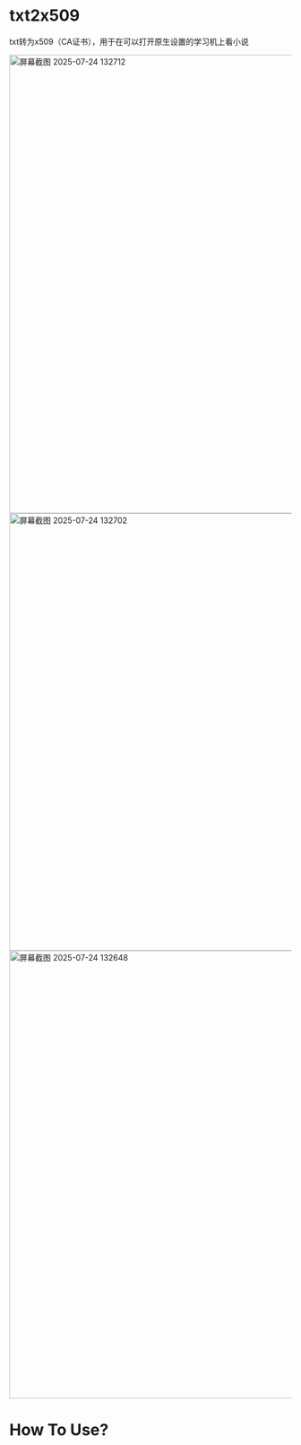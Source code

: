 # txt2x509
txt转为x509（CA证书），用于在可以打开原生设置的学习机上看小说

<img width="1418" height="818" alt="屏幕截图 2025-07-24 132712" src="https://github.com/user-attachments/assets/b1354a4c-9057-489d-9974-f858b91e71ee" />
<img width="1421" height="780" alt="屏幕截图 2025-07-24 132702" src="https://github.com/user-attachments/assets/e0aed391-900e-48b4-bbee-ac4fb650a0c4" />
<img width="1424" height="799" alt="屏幕截图 2025-07-24 132648" src="https://github.com/user-attachments/assets/2fac19ab-e8ed-4d63-a049-f4e12592c4c0" />

# How To Use?

